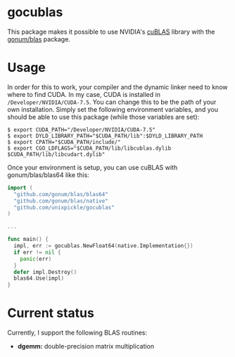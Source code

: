 # gocublas

This package makes it possible to use NVIDIA's [cuBLAS](https://developer.nvidia.com/cublas) library with the [gonum/blas](https://github.com/gonum/blas) package.

# Usage

In order for this to work, your compiler and the dynamic linker need to know where to find CUDA. In my case, CUDA is installed in `/Developer/NVIDIA/CUDA-7.5`. You can change this to be the path of your own installation. Simply set the following environment variables, and you should be able to use this package (while those variables are set):

```
$ export CUDA_PATH="/Developer/NVIDIA/CUDA-7.5"
$ export DYLD_LIBRARY_PATH="$CUDA_PATH/lib":$DYLD_LIBRARY_PATH
$ export CPATH="$CUDA_PATH/include/"
$ export CGO_LDFLAGS="$CUDA_PATH/lib/libcublas.dylib $CUDA_PATH/lib/libcudart.dylib"
```

Once your environment is setup, you can use cuBLAS with gonum/blas/blas64 like this:

```go
import (
  "github.com/gonum/blas/blas64"
  "github.com/gonum/blas/native"
  "github.com/unixpickle/gocublas"
)

...

func main() {
  impl, err := gocublas.NewFloat64(native.Implementation{})
  if err != nil {
    panic(err)
  }
  defer impl.Destroy()
  blas64.Use(impl)  
}
```

# Current status

Currently, I support the following BLAS routines:

 * **dgemm:** double-precision matrix multiplication
